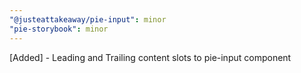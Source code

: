 ```yaml
---
"@justeattakeaway/pie-input": minor
"pie-storybook": minor
---
```


[Added] - Leading and Trailing content slots to pie-input component
